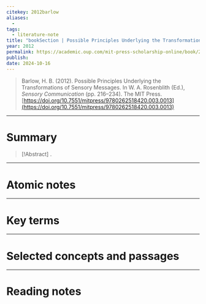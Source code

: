 ```yaml
---
citekey: 2012barlow
aliases:
  - 
tags:
  - literature-note
title: "bookSection | Possible Principles Underlying the Transformations of Sensory Messages"
year: 2012
permalink: https://academic.oup.com/mit-press-scholarship-online/book/20714/chapter/180090664
publish:
date: 2024-10-16
---
```

> Barlow, H. B. (2012). Possible Principles Underlying the Transformations of Sensory Messages. In W. A. Rosenblith (Ed.), _Sensory Communication_ (pp. 216–234). The MIT Press. [https://doi.org/10.7551/mitpress/9780262518420.003.0013](https://doi.org/10.7551/mitpress/9780262518420.003.0013)

---

# Summary

> [!Abstract]
>.


---

# Atomic notes

---

# Key terms

---

# Selected concepts and passages

---

# Reading notes

